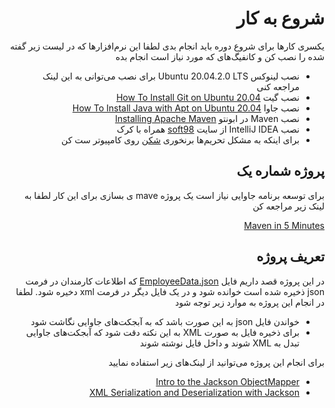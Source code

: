 <div dir="rtl" align='right'>

# شروع به کار

یکسری کارها  برای شروع دوره باید انجام بدی
لطفا این نرم‌افزارها که در لیست زیر گفته شده را نصب کن و کانفیگ‌های که مورد نیاز است انجام بده

- نصب لینوکس Ubuntu 20.04.2.0 LTS برای نصب می‌توانی به این لینک مراجعه کنی
- نصب گیت [How To Install Git on Ubuntu 20.04](https://www.digitalocean.com/community/tutorials/how-to-install-git-on-ubuntu-20-04)
- نصب جاوا [How To Install Java with Apt on Ubuntu 20.04](https://www.digitalocean.com/community/tutorials/how-to-install-java-with-apt-on-ubuntu-20-04)
- نصب Maven در ابونتو [Installing Apache Maven](https://maven.apache.org/install.html)
- نصب IntelliJ IDEA از سایت [soft98](https://soft98.ir) همراه با کرک
- برای اینکه به مشکل تحریم‌ها برنخوری [شکن](https://shecan.ir/) روی کامپیوتر ست کن

## پروژه شماره یک

برای توسعه برنامه جاوایی نیاز است یک پروژه mave ی بسازی برای این کار لطفا به لینک زیر مراجعه کن

[Maven in 5 Minutes](https://maven.apache.org/guides/getting-started/maven-in-five-minutes.html)

## تعریف پروژه

در این پروژه قصد داریم فایل [EmployeeData.json](./EmployeeData.json) که اطلاعات کارمندان در فرمت json ذخیره شده است خوانده شود و در یک فایل دیگر در فرمت xml دخیره شود.
لطفا در انجام این پروژه به موارد زیر توجه شود
- خواندن فایل json به این صورت باشد که به آبجکت‌های جاوایی نگاشت شود
- برای ذخیره فایل به صورت XML به این نکته دقت شود که آبجکت‌های جاوایی تبدل به XML شوند و داخل فایل نوشته شوند

برای انجام این پروژه می‌توانید از لینک‌های زیر استفاده نمایید
- [Intro to the Jackson ObjectMapper](https://www.baeldung.com/jackson-object-mapper-tutorial)
- [XML Serialization and Deserialization with Jackson](https://www.baeldung.com/jackson-xml-serialization-and-deserialization)

</div>